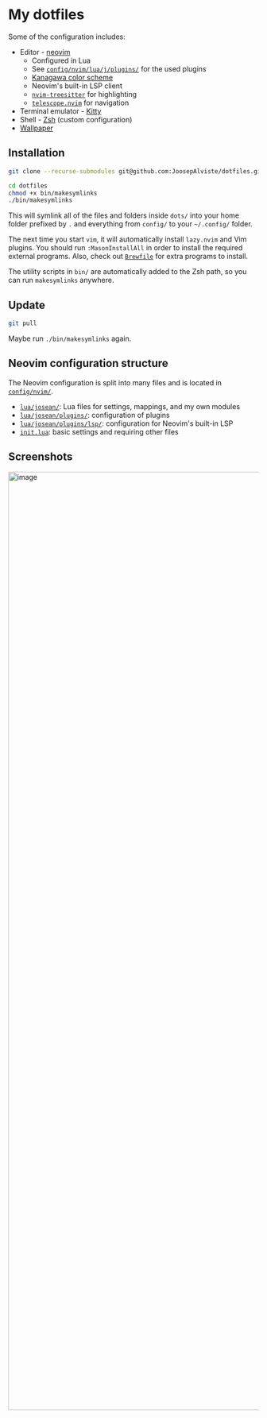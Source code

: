 # My dotfiles

Some of the configuration includes:

* Editor - [neovim](https://neovim.io)
    * Configured in Lua
    * See [`config/nvim/lua/j/plugins/`](./config/nvim/lua/j/plugins) for 
      the used plugins
    * [Kanagawa color 
      scheme](https://github.com/rebelot/kanagawa.nvim)
    * Neovim's built-in LSP client
    * [`nvim-treesitter`](https://github.com/nvim-treesitter/nvim-treesitter/) 
      for highlighting
    * [`telescope.nvim`](https://github.com/nvim-telescope/telescope.nvim) for 
      navigation
* Terminal emulator - [Kitty](https://sw.kovidgoyal.net/kitty)
* Shell - [Zsh](https://www.zsh.org) (custom configuration)
* [Wallpaper](https://www.reddit.com/r/ghibli/comments/16scnnt/i_made_a_set_of_totoro_wallpaper_for_pc_and/)


## Installation

```sh
git clone --recurse-submodules git@github.com:JoosepAlviste/dotfiles.git

cd dotfiles
chmod +x bin/makesymlinks
./bin/makesymlinks
```

This will symlink all of the files and folders inside `dots/` into your home 
folder prefixed by `.` and everything from `config/` to your `~/.config/` 
folder.

The next time you start `vim`, it will automatically install `lazy.nvim` and Vim 
plugins. You should run `:MasonInstallAll` in order to install the required 
external programs. Also, check out 
[`Brewfile`](./Brewfile) for extra programs to 
install.

The utility scripts in `bin/` are automatically added to the Zsh path, so you 
can run `makesymlinks` anywhere.


## Update

```bash
git pull
```

Maybe run `./bin/makesymlinks` again.


## Neovim configuration structure

The Neovim configuration is split into many files and is located in 
[`config/nvim/`](./config/nvim).

* [`lua/josean/`](./config/nvim/lua/j): Lua files for settings, mappings, and my own 
  modules
* [`lua/josean/plugins/`](./config/nvim/lua/j/plugins): configuration of plugins
* [`lua/josean/plugins/lsp/`](./config/nvim/lua/j/plugins/lsp): configuration for 
  Neovim's built-in LSP
* [`init.lua`](./config/nvim/init.lua): basic settings and requiring other files


## Screenshots
<img width="1890" alt="image" src="https://github.com/user-attachments/assets/19e78315-51d8-464f-ad5b-664eac2f7e38" />

